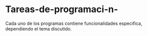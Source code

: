 # Tareas-de-programaci-n-
Cada uno de los programas contiene  funcionalidades  especifica, dependiendo  el tema  discutido.
